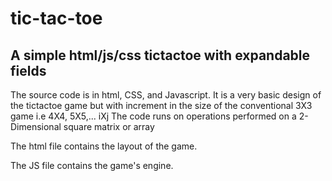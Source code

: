 # tic-tac-toe
## A simple html/js/css tictactoe  with expandable fields 

The source code is in html, CSS, and Javascript. 
It is a very basic design of the tictactoe game but with increment in the size of the conventional 3X3 game i.e 4X4, 5X5,... iXj
The code runs on operations performed on a 2-Dimensional square matrix or array 


The html file contains the layout of the game.

The JS file contains the game's engine.
